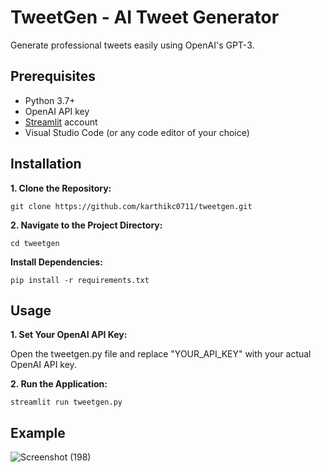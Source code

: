 # TweetGen - AI Tweet Generator

Generate professional tweets easily using OpenAI's GPT-3.

## Prerequisites
- Python 3.7+
- OpenAI API key
- [Streamlit](https://streamlit.io/) account
- Visual Studio Code (or any code editor of your choice)

## Installation

**1. Clone the Repository:**

```shell
git clone https://github.com/karthikc0711/tweetgen.git
 ```
 **2. Navigate to the Project Directory:** 
   ```shell
   cd tweetgen
   ```
**Install Dependencies:**

   ```shell
pip install -r requirements.txt
   ```
## Usage
**1. Set Your OpenAI API Key:**

Open the tweetgen.py file and replace "YOUR_API_KEY" with your actual OpenAI API key.

**2. Run the Application:**
   ```shell
   streamlit run tweetgen.py
   ```

## Example
![Screenshot (198)](https://github.com/karthikc0711/tweetgen/assets/76835216/b47fe0c2-f4b4-4894-81e2-59dfe7dbd56d)




